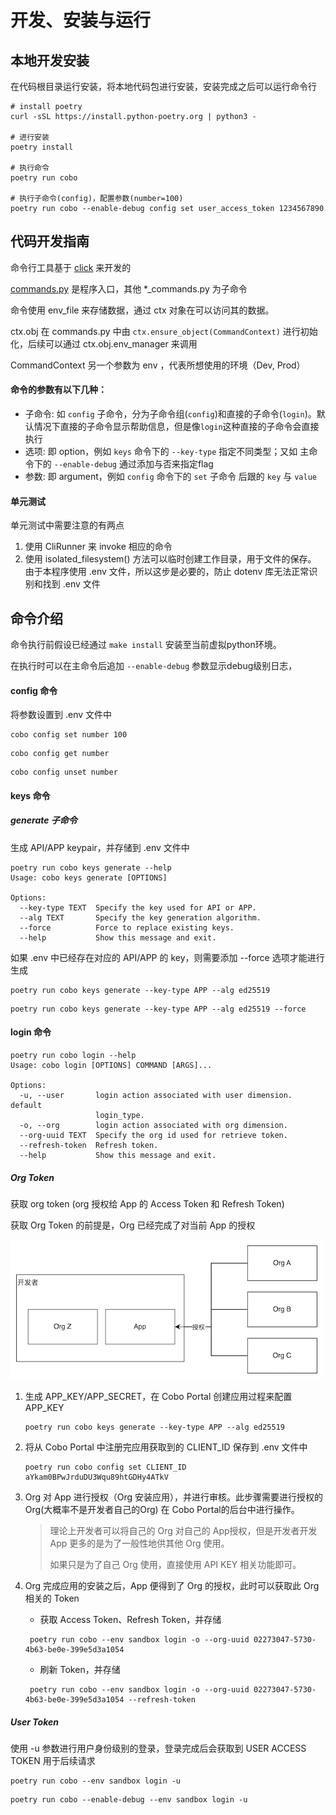 # 开发、安装与运行
## 本地开发安装

在代码根目录运行安装，将本地代码包进行安装，安装完成之后可以运行命令行
```shell
# install poetry
curl -sSL https://install.python-poetry.org | python3 -

# 进行安装
poetry install

# 执行命令
poetry run cobo

# 执行子命令(config)，配置参数(number=100)
poetry run cobo --enable-debug config set user_access_token 1234567890
```

## 代码开发指南

命令行工具基于 [click](https://click.palletsprojects.com/en/8.1.x/) 来开发的

[commands.py](./cobo_cli/commands.py) 是程序入口，其他 *_commands.py 为子命令

命令使用 env_file 来存储数据，通过 ctx 对象在可以访问其的数据。

ctx.obj 在 commands.py 中由 `ctx.ensure_object(CommandContext)` 进行初始化，后续可以通过 ctx.obj.env_manager 来调用

CommandContext 另一个参数为 env ，代表所想使用的环境（Dev, Prod）

#### 命令的参数有以下几种：

 - 子命令: 如 `config` 子命令，分为子命令组(`config`)和直接的子命令(`login`)。默认情况下直接的子命令显示帮助信息，但是像`login`这种直接的子命令会直接执行
 - 选项: 即 option，例如 `keys` 命令下的 `--key-type` 指定不同类型；又如 主命令下的 `--enable-debug` 通过添加与否来指定flag
 - 参数: 即 argument，例如 `config` 命令下的 `set` 子命令 后跟的 `key` 与 `value`

#### 单元测试
单元测试中需要注意的有两点

1) 使用 CliRunner 来 invoke 相应的命令
2) 使用 isolated_filesystem() 方法可以临时创建工作目录，用于文件的保存。
    由于本程序使用 .env 文件，所以这步是必要的，防止 dotenv 库无法正常识别和找到 .env 文件

## 命令介绍

命令执行前假设已经通过 `make install` 安装至当前虚拟python环境。

在执行时可以在主命令后追加 `--enable-debug` 参数显示debug级别日志，

#### config 命令
将参数设置到 .env 文件中

```shell
cobo config set number 100
```
```shell
cobo config get number
```
```shell
cobo config unset number
```

#### keys 命令

##### generate 子命令
生成 API/APP keypair，并存储到 .env 文件中

```text
poetry run cobo keys generate --help
Usage: cobo keys generate [OPTIONS]

Options:
  --key-type TEXT  Specify the key used for API or APP.
  --alg TEXT       Specify the key generation algorithm.
  --force          Force to replace existing keys.
  --help           Show this message and exit.
```

如果 .env 中已经存在对应的 API/APP 的 key，则需要添加 --force 选项才能进行生成

```shell
poetry run cobo keys generate --key-type APP --alg ed25519
```

```shell
poetry run cobo keys generate --key-type APP --alg ed25519 --force
```

#### login 命令

```text
poetry run cobo login --help
Usage: cobo login [OPTIONS] COMMAND [ARGS]...

Options:
  -u, --user       login action associated with user dimension. default
                   login_type.
  -o, --org        login action associated with org dimension.
  --org-uuid TEXT  Specify the org id used for retrieve token.
  --refresh-token  Refresh token.
  --help           Show this message and exit.
```

##### Org Token
获取 org token (org 授权给 App 的 Access Token 和 Refresh Token)

获取 Org Token 的前提是，Org 已经完成了对当前 App 的授权

![](./cobo_cli/media/org_app.png)

1) 生成 APP_KEY/APP_SECRET，在 Cobo Portal 创建应用过程来配置 APP_KEY 
    ```shell
    poetry run cobo keys generate --key-type APP --alg ed25519
    ```

2) 将从 Cobo Portal 中注册完应用获取到的 CLIENT_ID 保存到 .env 文件中
    ```shell
    poetry run cobo config set CLIENT_ID aYkam0BPwJrduDU3Wqu89htGDHy4ATkV
    ```

3) Org 对 App 进行授权（Org 安装应用），并进行审核。此步骤需要进行授权的 Org(大概率不是开发者自己的Org) 在 Cobo Portal的后台中进行操作。

   > 理论上开发者可以将自己的 Org 对自己的 App授权，但是开发者开发 App 更多的是为了一般性地供其他 Org 使用。
   > 
   > 如果只是为了自己 Org 使用，直接使用 API KEY 相关功能即可。

4) Org 完成应用的安装之后，App 便得到了 Org 的授权，此时可以获取此 Org 相关的 Token

   - 获取 Access Token、Refresh Token，并存储
   ```shell
    poetry run cobo --env sandbox login -o --org-uuid 02273047-5730-4b63-be0e-399e5d3a1054
    ```
   - 刷新 Token，并存储
   ```shell
    poetry run cobo --env sandbox login -o --org-uuid 02273047-5730-4b63-be0e-399e5d3a1054 --refresh-token
    ```

##### User Token

使用 -u 参数进行用户身份级别的登录，登录完成后会获取到 USER ACCESS TOKEN 用于后续请求

```shell
poetry run cobo --env sandbox login -u
```
```shell
poetry run cobo --enable-debug --env sandbox login -u
```

